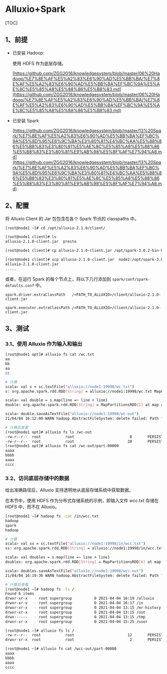 # Alluxio+Spark

[TOC]

## 1、前提

- 已安装 Hadoop:

	使用 HDFS 作为底层存储。

	[https://github.com/ZGG2016/knowledgesystem/blob/master/06%20Hadoop/%E7%8E%AF%E5%A2%83%E6%90%AD%E5%BB%BA/%E7%8E%AF%E5%A2%83%E6%90%AD%E5%BB%BA%EF%BC%9A%E5%AE%8C%E5%85%A8%E5%88%86%E5%B8%83.md](https://github.com/ZGG2016/knowledgesystem/blob/master/06%20Hadoop/%E7%8E%AF%E5%A2%83%E6%90%AD%E5%BB%BA/%E7%8E%AF%E5%A2%83%E6%90%AD%E5%BB%BA%EF%BC%9A%E5%AE%8C%E5%85%A8%E5%88%86%E5%B8%83.md)

- 已安装 Spark

	[https://github.com/ZGG2016/knowledgesystem/blob/master/13%20Spark/%E7%8E%AF%E5%A2%83%E6%90%AD%E5%BB%BA%EF%BC%9A%E5%8D%95%E6%9C%BA%E3%80%81%E4%BC%AA%E5%88%86%E5%B8%83%E3%80%81%E5%AE%8C%E5%85%A8%E5%88%86%E5%B8%83%E3%80%81%E9%AB%98%E5%8F%AF%E7%94%A8.md](https://github.com/ZGG2016/knowledgesystem/blob/master/13%20Spark/%E7%8E%AF%E5%A2%83%E6%90%AD%E5%BB%BA%EF%BC%9A%E5%8D%95%E6%9C%BA%E3%80%81%E4%BC%AA%E5%88%86%E5%B8%83%E3%80%81%E5%AE%8C%E5%85%A8%E5%88%86%E5%B8%83%E3%80%81%E9%AB%98%E5%8F%AF%E7%94%A8.md)

## 2、配置

将 Alluxio Client 的 Jar 包包含在各个 Spark 节点的 classpaths 中。

```sh
[root@node1 ~]# cd /opt/alluxio-2.1.0/client/

[root@node1 client]# ls
alluxio-2.1.0-client.jar  presto

[root@node1 client]# cp alluxio-2.1.0-client.jar /opt/spark-3.0.2-bin-hadoop2.7/jars/

[root@node1 client]# scp alluxio-2.1.0-client.jar  node2:/opt/spark-3.0.2-bin-hadoop2.7/jars/
alluxio-2.1.0-client.jar   
..... 
```

或者，在运行 Spark 的每个节点上，将以下几行添加到 `spark/conf/spark-defaults.conf` 中。

	spark.driver.extraClassPath   /<PATH_TO_ALLUXIO>/client/alluxio-2.1.0-client.jar

	spark.executor.extraClassPath /<PATH_TO_ALLUXIO>/client/alluxio-2.1.0-client.jar

## 3、测试

### 3.1、使用 Alluxio 作为输入和输出

```sh
[root@node1 opt]# alluxio fs cat /wc.txt
aa
bb
aa
cc

# 计算
scala> val s = sc.textFile("alluxio://node1:19998/wc.txt")
s: org.apache.spark.rdd.RDD[String] = alluxio://node1:19998/wc.txt MapPartitionsRDD[1] at textFile at <console>:24

scala> val double = s.map(line => line + line)
double: org.apache.spark.rdd.RDD[String] = MapPartitionsRDD[2] at map at <console>:25

scala> double.saveAsTextFile("alluxio://node1:19998/wc-out")
21/04/04 16:12:00 WARN hadoop.AbstractFileSystem: delete failed: Path "/wc-out/.spark-staging-3" does not exist.

# 计算后查看
[root@node1 opt]# alluxio fs ls /wc-out
-rw-r--r--  root           root                         0       PERSISTED 04-04-2021 16:12:00:584 100% /wc-out/_SUCCESS
-rw-r--r--  root           root                        20       PERSISTED 04-04-2021 16:12:00:254 100% /wc-out/part-00000
[root@node1 opt]# alluxio fs cat /wc-out/part-00000
aaaa
bbbb
aaaa
cccc
```

### 3.2、访问底层存储中的数据

给出准确路径后，Alluxio 支持透明地从底层存储系统中获取数据。

在本节中，使用 HDFS 作为分布式存储系统的示例，即输入文件 wcc.txt 存储在 HDFS 中，而不在 Alluxio。

```sh
[root@node1 ~]# hadoop fs -cat /in/wcc.txt
hadoop
spark
hadoop

# 计算
scala> val ss = sc.textFile("alluxio://node1:19998/in/wcc.txt")
ss: org.apache.spark.rdd.RDD[String] = alluxio://node1:19998/in/wcc.txt MapPartitionsRDD[5] at textFile at <console>:24

scala> val doubles = s.map(line => line + line)
doubles: org.apache.spark.rdd.RDD[String] = MapPartitionsRDD[6] at map at <console>:25

scala> doubles.saveAsTextFile("alluxio://node1:19998/wcc-out")
21/04/04 16:19:36 WARN hadoop.AbstractFileSystem: delete failed: Path "/wcc-out/.spark-staging-7" does not exist.

# 计算后查看
[root@node1 ~]# hadoop fs -ls /
Found 6 items
drwxr-xr-x   - root supergroup          0 2021-04-04 16:19 /alluxio
drwxr-xr-x   - root supergroup          0 2021-04-04 16:17 /in
drwxr-xr-x   - root supergroup          0 2021-04-04 13:15 /mr-history
drwxr-xr-x   - root supergroup          0 2021-04-04 13:15 /out
drwx------   - root supergroup          0 2021-04-04 13:15 /tmp
drwxr-xr-x   - root supergroup          0 2021-04-04 15:25 /user

[root@node1 ~]# alluxio fs ls /
-rw-r--r--  root           root                        12       PERSISTED 04-04-2021 13:40:36:100 100% /wc.txt
drwxr-xr-x  root           root                         2       PERSISTED 04-04-2021 16:19:36:347  DIR /wcc-out

[root@node1 ~]# alluxio fs cat /wcc-out/part-00000
aaaa
bbbb
aaaa
cccc
```